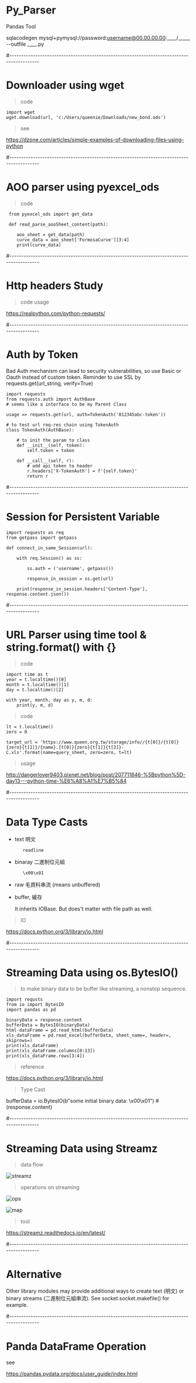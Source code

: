# Py_Parser
Pandas Tool

sqlacodegen mysql+pymysql://password:username@00.00.00.00:____/_____ --outfile ____.py

#------------------------------------------------------------------------------------------
# Downloader using wget

> code 

    import wget
    wget.download(url, 'c:/Users/queenie/Downloads/new_bond.ods')

> see 

<https://dzone.com/articles/simple-examples-of-downloading-files-using-python>

#------------------------------------------------------------------------------------------
# AOO parser using pyexcel_ods

> code 

     from pyexcel_ods import get_data

     def read_parse_aooSheet_content(path):
        
        aoo_sheet = get_data(path)
        curve_data = aoo_sheet['FormosaCurve'][3:4]
        print(curve_data)

#------------------------------------------------------------------------------------------
# Http headers Study

> code usage 

<https://realpython.com/python-requests/>

#------------------------------------------------------------------------------------------
# Auth by Token

Bad Auth mechanism can lead to security vulnerabilities, so use Basic or Oauth instead of custom token. Reminder to use SSL by requests.get(url_string, verify=True)

    import requests 
    from requests.auth import AuthBase 
    # seems like a interface to be my Parent Class

    usage => requests.get(url, auth=TokenAuth('012345abc-token'))

    # to test url req-res chain using TokenAuth
    class TokenAuth(AuthBase):

        # to init the param to class
        def __init__(self, token):
            self.token = token

        def __call__(self, r):
            # add api token to header
            r.headers['X-TokenAuth'] = f'{self.token}' 
            return r

#------------------------------------------------------------------------------------------
# Session for Persistent Variable 

    import requests as req
    from getpass import getpass

    def connect_in_same_Session(url):

        with req.Session() as ss:

            ss.auth = ('username', getpass())

            response_in_session = ss.get(url)

        print(response_in_session.headers['Content-Type'], response.content.json())

#------------------------------------------------------------------------------------------
# URL Parser using time tool & string.format() with {}

> code

    import time as t
    year = t.localtime()[0]
    month = t.localtime()[1]
    day = t.localtime()[2]

    with year, month, day as y, m, d:
        print(y, m, d)

> code

    lt = t.localtime()
    zero = 0

    target_url = 'https://www.queen.org.tw/storage/info//{t[0]}/{t[0]}{zero}{t[1]}/{name}.{t[0]}{zero}{t[1]}{t[2]}-C.xls'.format(name=query_sheet, zero=zero, t=lt)

> usage

<http://dangerlover9403.pixnet.net/blog/post/207711846-%5Bpython%5D-day13---python-time-%E6%A8%A1%E7%B5%84>


#------------------------------------------------------------------------------------------
# Data Type Casts

* text 明文
   
         readline

* binaray 二進制位元組

         \x00\x01

* raw 毛資料串流 (means unbuffered)

* buffer, 緩存

  It inherits IOBase. But does't matter with file path as well.

> IO

<https://docs.python.org/3/library/io.html>


#------------------------------------------------------------------------------------------
# Streaming Data using os.BytesIO()

> to make binary data to be buffer like streaming, a nonstop sequence.

    import requsts
    from io import BytesIO
    import pandas as pd

    binaryData = response.content 
    bufferData = BytesIO(binaryData) 
    html-dataFrame = pd.read_html(bufferData)
    xls_dataFrame = pd.read_excel(bufferData, sheet_name=, header=, skiprows=)
    print(xls_dataFrame)
    print(xls_dataFrame.columns[0:13])
    print(xls_dataFrame.rows[3:4])

> reference

<https://docs.python.org/3/library/io.html>

> Type Cast


   bufferData = io.BytesIO(b"some initial binary data: \x00\x01") # (response.content)


#------------------------------------------------------------------------------------------
# Streaming Data using Streamz

> data flow

![streamz](https://streamz.readthedocs.io/en/latest/_images/simple.svg)

> operations on streaming

![ops](https://streamz.readthedocs.io/en/latest/_images/complex.svg)

![map](https://streamz.readthedocs.io/en/latest/_images/inc-dec-add-print.svg)

> tool 

<https://streamz.readthedocs.io/en/latest/>

#------------------------------------------------------------------------------------------
# Alternative

Other library modules may provide additional ways to create text (明文) or binary streams (二進制位元組串流). 
See socket.socket.makefile() for example.

#------------------------------------------------------------------------------------------
# Panda DataFrame Operation

see

<https://pandas.pydata.org/docs/user_guide/index.html>

